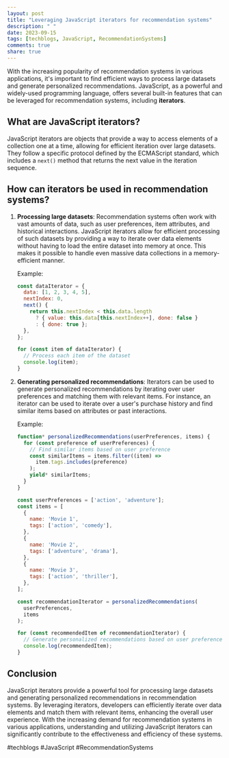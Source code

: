 ```yaml
---
layout: post
title: "Leveraging JavaScript iterators for recommendation systems"
description: " "
date: 2023-09-15
tags: [techblogs, JavaScript, RecommendationSystems]
comments: true
share: true
---
```


With the increasing popularity of recommendation systems in various applications, it's important to find efficient ways to process large datasets and generate personalized recommendations. JavaScript, as a powerful and widely-used programming language, offers several built-in features that can be leveraged for recommendation systems, including **iterators**.

## What are JavaScript iterators?

JavaScript iterators are objects that provide a way to access elements of a collection one at a time, allowing for efficient iteration over large datasets. They follow a specific protocol defined by the ECMAScript standard, which includes a `next()` method that returns the next value in the iteration sequence.

## How can iterators be used in recommendation systems?

1. **Processing large datasets**: Recommendation systems often work with vast amounts of data, such as user preferences, item attributes, and historical interactions. JavaScript iterators allow for efficient processing of such datasets by providing a way to iterate over data elements without having to load the entire dataset into memory at once. This makes it possible to handle even massive data collections in a memory-efficient manner.

   Example:
   ```javascript
   const dataIterator = {
     data: [1, 2, 3, 4, 5],
     nextIndex: 0,
     next() {
       return this.nextIndex < this.data.length
         ? { value: this.data[this.nextIndex++], done: false }
         : { done: true };
     },
   };

   for (const item of dataIterator) {
     // Process each item of the dataset
     console.log(item);
   }
   ```

2. **Generating personalized recommendations**: Iterators can be used to generate personalized recommendations by iterating over user preferences and matching them with relevant items. For instance, an iterator can be used to iterate over a user's purchase history and find similar items based on attributes or past interactions.

   Example:
   ```javascript
   function* personalizedRecommendations(userPreferences, items) {
     for (const preference of userPreferences) {
       // Find similar items based on user preference
       const similarItems = items.filter((item) =>
         item.tags.includes(preference)
       );
       yield* similarItems;
     }
   }

   const userPreferences = ['action', 'adventure'];
   const items = [
     {
       name: 'Movie 1',
       tags: ['action', 'comedy'],
     },
     {
       name: 'Movie 2',
       tags: ['adventure', 'drama'],
     },
     {
       name: 'Movie 3',
       tags: ['action', 'thriller'],
     },
   ];

   const recommendationIterator = personalizedRecommendations(
     userPreferences,
     items
   );

   for (const recommendedItem of recommendationIterator) {
     // Generate personalized recommendations based on user preferences
     console.log(recommendedItem);
   }
   ```

## Conclusion

JavaScript iterators provide a powerful tool for processing large datasets and generating personalized recommendations in recommendation systems. By leveraging iterators, developers can efficiently iterate over data elements and match them with relevant items, enhancing the overall user experience. With the increasing demand for recommendation systems in various applications, understanding and utilizing JavaScript iterators can significantly contribute to the effectiveness and efficiency of these systems.

#techblogs #JavaScript #RecommendationSystems
